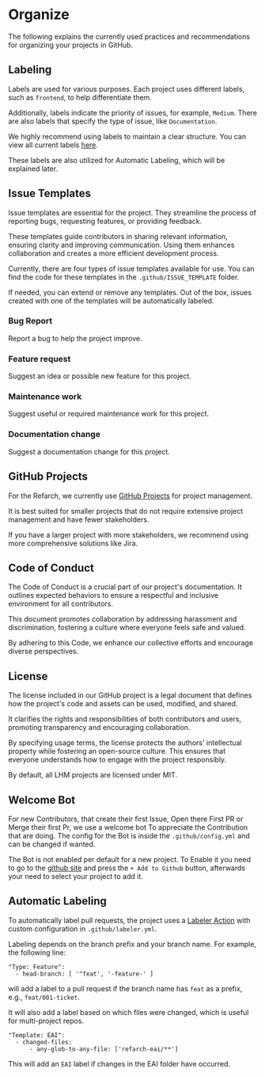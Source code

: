 # Organize

The following explains the currently used
practices and recommendations for organizing
your projects in GitHub.


## Labeling

Labels are used for various purposes. Each project uses
different labels, such as `frontend`, to help
differentiate them.

Additionally, labels indicate the priority of
issues, for example, `Medium`. There are also labels
that specify the type of issue, like
`Documentation`.

We highly recommend using labels to maintain a
clear structure. You can view all current labels
[here](https://github.com/it-at-m/refarch-templates/labels).

These labels are also utilized for Automatic
Labeling, which will be explained later.


## Issue Templates

Issue templates are essential for the project.
They streamline the process of reporting bugs,
requesting features, or providing feedback.

These templates guide contributors in sharing
relevant information, ensuring clarity and
improving communication. Using them enhances
collaboration and creates a more efficient
development process.

Currently, there are four types of issue templates
available for use. You can find the code for these
templates in the `.github/ISSUE_TEMPLATE` folder.

If needed, you can extend or remove any templates.
Out of the box, issues created with one of the
templates will be automatically labeled.


### Bug Report

Report a bug to help the project improve.

### Feature request

Suggest an idea or possible new feature for this project.

### Maintenance work

Suggest useful or required maintenance work for this project.

### Documentation change

Suggest a documentation change for this project.

## GitHub Projects

For the Refarch, we currently use
[GitHub Projects](https://docs.github.com/de/issues/planning-and-tracking-with-projects/learning-about-projects/about-projects)
for project management.

It is best suited for smaller projects that do
not require extensive project management and
have fewer stakeholders.

If you have a larger project with more
stakeholders, we recommend using more
comprehensive solutions like Jira.


## Code of Conduct

The Code of Conduct is a crucial part of our
project's documentation. It outlines expected
behaviors to ensure a respectful and inclusive
environment for all contributors.

This document promotes collaboration by
addressing harassment and discrimination,
fostering a culture where everyone feels safe
and valued.

By adhering to this Code, we enhance our
collective efforts and encourage diverse
perspectives.

## License

The license included in our GitHub project is a
legal document that defines how the project's code
and assets can be used, modified, and shared.

It clarifies the rights and responsibilities of
both contributors and users, promoting transparency
and encouraging collaboration.

By specifying usage terms, the license protects
the authors' intellectual property while fostering
an open-source culture. This ensures that everyone
understands how to engage with the project
responsibly.

By default, all LHM projects are licensed under
MIT.


## Welcome Bot
For new Contributors, that create their first Issue, Open there First
PR or Merge their first Pr, we use a welcome bot To appreciate the
Contribution that are doing. The config for the Bot is inside
the `.github/config.yml` and can be changed if wanted.

The Bot is not enabled per default for a new project. To Enable it you need
to go to the [github site](https://probot.github.io/apps/welcome/) and press
the `+ Add to Github` button, afterwards your need to select your project to add it.

## Automatic Labeling

To automatically label pull requests, the project
uses a [Labeler Action](https://github.com/actions/labeler)
with custom configuration in `.github/labeler.yml`.

Labeling depends on the branch prefix and your
branch name. For example, the following line:


```
"Type: Feature":
  - head-branch: [ '^feat', '-feature-' ]
```

will add a label to a pull request if the branch
name has `feat` as a prefix, e.g., `feat/001-ticket`.

It will also add a label based on which files were
changed, which is useful for multi-project repos.



```
"Template: EAI":
  - changed-files:
      - any-glob-to-any-file: ['refarch-eai/**']
```

This will add an `EAI` label if changes in the EAI
folder have occurred.